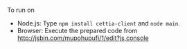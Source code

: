 To run on

* Node.js: Type `npm install cettia-client` and `node main`.
* Browser: Execute the prepared code from http://jsbin.com/mupohupufi/1/edit?js,console
